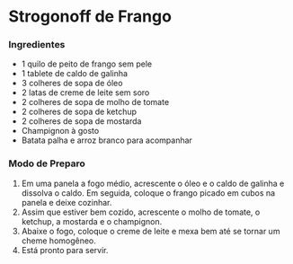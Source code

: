 # Strogonoff de Frango

### Ingredientes

- 1 quilo de peito de frango sem pele
- 1 tablete de caldo de galinha
- 3 colheres de sopa de óleo
- 2 latas de creme de leite sem soro
- 2 colheres de sopa de molho de tomate
- 2 colheres de sopa de ketchup
- 2 colheres de sopa de mostarda
- Champignon à gosto
- Batata palha e arroz branco para acompanhar



### Modo de Preparo

1. Em uma panela a fogo médio, acrescente o óleo e o caldo de galinha e dissolva o caldo. Em seguida, coloque o frango picado em cubos na panela e deixe cozinhar.
2. Assim que estiver bem cozido, acrescente o molho de tomate, o ketchup, a mostarda e o champignon.
3. Abaixe o fogo, coloque o creme de leite e mexa bem até se tornar um cheme homogêneo.
4. Está pronto para servir.
